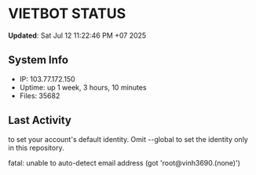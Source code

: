 # VIETBOT STATUS
**Updated**: Sat Jul 12 11:22:46 PM +07 2025

## System Info
- IP: 103.77.172.150
- Uptime: up 1 week, 3 hours, 10 minutes
- Files: 35682

## Last Activity

to set your account's default identity.
Omit --global to set the identity only in this repository.

fatal: unable to auto-detect email address (got 'root@vinh3690.(none)')
